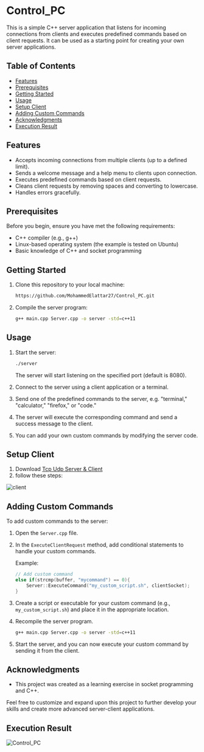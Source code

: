 # Control_PC

This is a simple C++ server application that listens for incoming connections from clients and executes predefined commands based on client requests. It can be used as a starting point for creating your own server applications.


## Table of Contents
- [Features](#features)
- [Prerequisites](#prerequisites)
- [Getting Started](#getting-started)
- [Usage](#usage)
- [Setup Client](#Setup-Client)
- [Adding Custom Commands](#adding-custom-commands)
- [Acknowledgments](#Acknowledgments)
- [Execution Result](#Execution-Result)

## Features

- Accepts incoming connections from multiple clients (up to a defined limit).
- Sends a welcome message and a help menu to clients upon connection.
- Executes predefined commands based on client requests.
- Cleans client requests by removing spaces and converting to lowercase.
- Handles errors gracefully.


## Prerequisites

Before you begin, ensure you have met the following requirements:

- C++ compiler (e.g., g++)
- Linux-based operating system (the example is tested on Ubuntu)
- Basic knowledge of C++ and socket programming


## Getting Started

1. Clone this repository to your local machine:

   ```bash
   https://github.com/MohammedElattar27/Control_PC.git
   ```

2. Compile the server program:

      ```bash
      g++ main.cpp Server.cpp -o server -std=c++11
      ```


## Usage
1. Start the server:

   ```bash
   ./server
   ```

   The server will start listening on the specified port (default is 8080).

2. Connect to the server using a client application or a terminal.

3. Send one of the predefined commands to the server, e.g. "terminal," "calculator," "firefox," or "code."

4. The server will execute the corresponding command and send a success message to the client.

5. You can add your own custom commands by modifying the server code.
   

## Setup Client

1. Download [Tcp Udp Server & Client]([url](https://play.google.com/store/apps/details?id=tcpudpserverclient.steffenrvs.tcpudpserverclient&pcampaignid=web_share)https://play.google.com/store/apps/details?id=tcpudpserverclient.steffenrvs.tcpudpserverclient&pcampaignid=web_share)
2. follow these steps:

![client](https://github.com/MohammedElattar27/Control_PC/assets/141765152/b790a4eb-28f7-45dd-af79-df625778b923)



## Adding Custom Commands

To add custom commands to the server:

1. Open the `Server.cpp` file.

2. In the `ExecuteClientRequest` method, add conditional statements to handle your custom commands.

   Example:

   ```cpp
   // Add custom command
   else if(strcmp(buffer, "mycommand") == 0){
       Server::ExecuteCommand("my_custom_script.sh", clientSocket);
   }
   ```

3. Create a script or executable for your custom command (e.g., `my_custom_script.sh`) and place it in the appropriate location.

4. Recompile the server program.
   
      ```bash
      g++ main.cpp Server.cpp -o server -std=c++11
      ```

5. Start the server, and you can now execute your custom command by sending it from the client.


## Acknowledgments

- This project was created as a learning exercise in socket programming and C++.

Feel free to customize and expand upon this project to further develop your skills and create more advanced server-client applications.


## Execution Result

![Control_PC](https://github.com/MohammedElattar27/Control_PC/assets/141765152/eca07dfc-b117-4212-946a-7b5acaf5b071)




